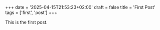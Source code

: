 +++
date = '2025-04-15T21:53:23+02:00'
draft = false
title = 'First Post'
tags = ['first', 'post']
+++


This is the first post.